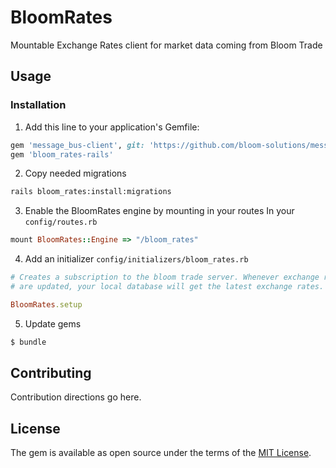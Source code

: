 # BloomRates
Mountable Exchange Rates client for market data coming from Bloom Trade

## Usage

### Installation

1. Add this line to your application's Gemfile:
```ruby
gem 'message_bus-client', git: 'https://github.com/bloom-solutions/message_bus-client', ref: 'bloom_changes'
gem 'bloom_rates-rails'
```

2. Copy needed migrations
```bash
rails bloom_rates:install:migrations
```

3. Enable the BloomRates engine by mounting in your routes
In your `config/routes.rb`
```ruby
mount BloomRates::Engine => "/bloom_rates"
```

4. Add an initializer `config/initializers/bloom_rates.rb`
```ruby
# Creates a subscription to the bloom trade server. Whenever exchange rates
# are updated, your local database will get the latest exchange rates.

BloomRates.setup
```

5. Update gems
```bash
$ bundle
```

## Contributing
Contribution directions go here.

## License
The gem is available as open source under the terms of the [MIT License](https://opensource.org/licenses/MIT).

